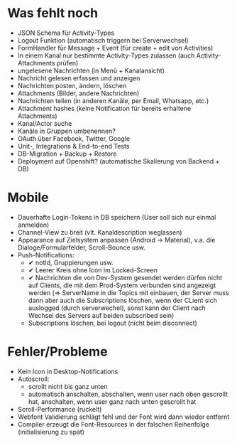 # Was fehlt noch

* JSON Schema für Activity-Types
* Logout Funktion (automatisch triggern bei Serverwechsel)
* FormHandler für Message + Event (für create + edit von Activities)
* In einem Kanal nur bestimmte Activity-Types zulassen (auch Activity-Attachments prüfen)
* ungelesene Nachrichten (in Menü + Kanalansicht)
* Nachricht gelesen erfassen und anzeigen
* Nachrichten posten, ändern, löschen
* Attachments (Bilder, andere Nachrichten) 
* Nachrichten teilen (in anderen Kanäle, per Email, Whatsapp, etc.)
* Attachment hashes (keine Notification für bereits erhaltene Attachments)
* Kanal/Actor suche
* Kanäle in Gruppen umbenennen?
* OAuth über Facebook, Twitter, Google
* Unit-, Integrations & End-to-end Tests
* DB-Migration + Backup + Restore
* Deployment auf Openshift? (automatische Skalierung von Backend + DB)

# Mobile

* Dauerhafte Login-Tokens in DB speichern (User soll sich nur einmal anmelden)
* Channel-View zu breit (vlt. Kanaldescription weglassen)
* Appearance auf Zielsystem anpassen (Android -> Material), v.a. die Dialoge/Formularfelder, Scroll-Bounce usw.
* Push-Notifications:
  * ✔ notId, Gruppierungen usw.
  * ✔ Leerer Kreis ohne Icon im Locked-Screen
  * ✔ Nachrichten die von Dev-System gesendet werden dürfen nicht auf Clients, die mit dem Prod-System verbunden sind angezeigt werden
    (=> ServerName in die Topics mit einbauen, der Server muss dann aber auch die Subscriptions löschen, wenn der CLient
    sich auslogged (durch serverwechel), sonst kann der Client nach Wechsel des Servers auf beiden subscribed sein)
  * Subscriptions löschen, bei logout (nicht beim disconnect)

# Fehler/Probleme

* Kein Icon in Desktop-Notifications
* Autoscroll:
    * scrollt nicht bis ganz unten
    * automatisch anschalten, abschalten, wenn user nach oben gescrollt hat, anschalten, wenn user ganz nach unten gescrollt hat
* Scroll-Performance (ruckelt)
* Webfont Validierung schlägt fehl  und der Font wird dann wieder entfernt
* Compiler erzeugt die Font-Resources in der falschen Reihenfolge (initialisierung zu spät)